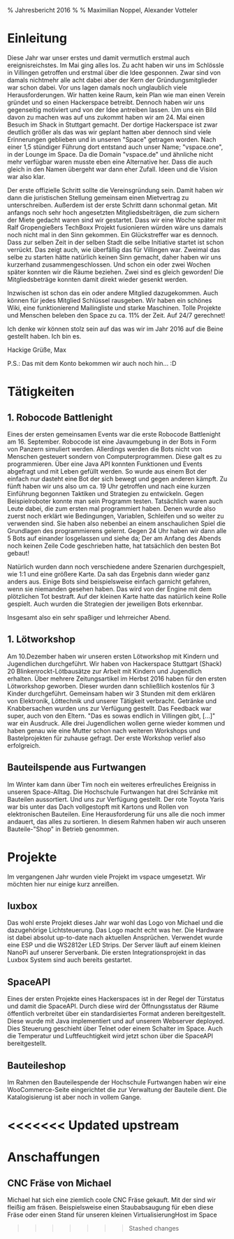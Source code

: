 % Jahresbericht 2016
%
% Maximilian Noppel, Alexander Votteler

# Einleitung
Diese Jahr war unser erstes und damit vermutlich erstmal auch ereignisreichstes. Im Mai ging alles los. Zu acht haben wir uns im Schlössle in Villingen getroffen und erstmal über die Idee gesponnen. Zwar sind von damals nichtmehr alle acht dabei aber der Kern der Gründungsmitglieder war schon dabei. Vor uns lagen damals noch unglaublich viele Herausforderungen. Wir hatten keine Raum, kein Plan wie man einen Verein gründet und so einen Hackerspace betreibt. Dennoch haben wir uns gegenseitig motiviert und von der Idee antreiben lassen. Um uns ein Bild davon zu machen was auf uns zukommt haben wir am 24. Mai einen Besuch im Shack in Stuttgart gemacht. Der dortige Hackerspace ist zwar deutlich größer als das was wir geplant hatten aber dennoch sind viele Erinnerungen geblieben und in unseren "Space" getragen worden. Nach einer 1,5 stündiger Führung dort entstand auch unser Name; "vspace.one", in der Lounge im Space. Da die Domain "vspace.de" und ähnliche nicht mehr verfügbar waren musste eben eine Alternative her. Dass die auch gleich in den Namen übergeht war dann eher Zufall. Ideen und die Vision war also klar.

Der erste offizielle Schritt sollte die Vereinsgründung sein. Damit haben wir dann die juristischen Stellung gemeinsam einen Mietvertrag zu unterschreiben. Außerdem ist der erste Schritt dann schonmal getan. Mit anfangs noch sehr hoch angesetzten Mitgliedsbeiträgen, die zum sichern der Miete gedacht waren sind wir gestartet. Dass wir eine Woche später mit Ralf Gropengießers TechBoxx Projekt fusionieren würden wäre uns damals noch nicht mal in den Sinn gekommen. Ein Glückstreffer war es dennoch. Dass zur selben Zeit in der selben Stadt die selbe Initiative startet ist schon verrückt. Das zeigt auch, wie überfällig das für Villingen war. Zweimal das selbe zu starten hätte natürlich keinen Sinn gemacht, daher haben wir uns kurzerhand zusammengeschlossen. Und schon ein oder zwei Wochen später konnten wir die Räume beziehen. Zwei sind es gleich geworden! Die Mitgliedsbeträge konnten damit direkt wieder gesenkt werden. 

Inzwischen ist schon das ein oder andere Mitglied dazugekommen. Auch können für jedes Mitglied Schlüssel rausgeben. Wir haben ein schönes Wiki, eine funktionierend Mailingliste und starke Maschinen. Tolle Projekte und Menschen beleben den Space zu ca. 11% der Zeit. Auf 24/7 gerechnet!

Ich denke wir können stolz sein auf das was wir im Jahr 2016 auf die Beine gestellt haben. Ich bin es.

Hackige Grüße,
Max

P.S.: Das mit dem Konto bekommen wir auch noch hin... :D


# Tätigkeiten
## 1. Robocode Battlenight
Eines der ersten gemeinsamen Events war die erste Robocode Battlenight am 16. September. Robocode ist eine Javaumgebung in der Bots in Form von Panzern simuliert werden. Allerdings werden die Bots nicht von Menschen gesteuert sondern von Computerprogrammen. Diese galt es zu programmieren. Über eine Java API konnten Funktionen und Events abgefragt und mit Leben gefüllt werden. So wurde aus einem Bot der einfach nur dasteht eine Bot der sich bewegt und gegen anderen kämpft. Zu fünft haben wir uns also um ca. 19 Uhr getroffen und nach eine kurzen Einführung begonnen Taktiken und Strategien zu entwickeln. Gegen Beispielroboter konnte man sein Programm testen. Tatsächlich waren auch Leute dabei, die zum ersten mal programmiert haben. Denen wurde also zuerst noch erklärt wie Bedingungen, Variablen, Schleifen und so weiter zu verwenden sind. Sie haben also nebenbei an einem anschaulichen Spiel die Grundlagen des programmierens gelernt. Gegen 24 Uhr haben wir dann alle 5 Bots auf einander losgelassen und siehe da; Der am Anfang des Abends noch keinen Zeile Code geschrieben hatte, hat tatsächlich den besten Bot gebaut!

Natürlich wurden dann noch verschiedene andere Szenarien durchgespielt, wie 1:1 und eine größere Karte. Da sah das Ergebnis dann wieder ganz anders aus. Einige Bots sind beispielsweise einfach garnicht gefahren, wenn sie niemanden gesehen haben. Das wird von der Engine mit dem plötzlichen Tot bestraft. Auf der kleinen Karte hatte das natürlich keine Rolle gespielt. Auch wurden die Strategien der jeweiligen Bots erkennbar.

Insgesamt also ein sehr spaßiger und lehrreicher Abend.

## 1. Lötworkshop
Am 10.Dezember haben wir unseren ersten Lötworkshop mit Kindern und Jugendlichen durchgeführt. Wir haben von Hackerspace Stuttgart (Shack) 20 Blinkenrockt-Lötbausätze zur Arbeit mit Kindern und Jugendlich erhalten. Über mehrere Zeitungsartikel im Herbst 2016 haben für den ersten Lötworkshop geworben. Dieser wurden dann schließlich kostenlos für 3 Kinder durchgeführt. Gemeinsam haben wir 3 Stunden mit dem erklären von Elektronik, Löttechnik und unserer Tätigkeit verbracht. Getränke und Knabbersachen wurden uns zur Verfügung gestellt. Das Feedback war super, auch von den Eltern. "Das es sowas endlich in Villingen gibt, [...]" war ein Ausdruck. Alle drei Jugendlichen wollen gerne wieder kommen und haben genau wie eine Mutter schon nach weiteren Workshops und Bastelprojekten für zuhause gefragt. Der erste Workshop verlief also erfolgreich.

## Bauteilspende aus Furtwangen
Im Winter kam dann über Tim noch ein weiteres erfreuliches Ereigniss in unseren Space-Alltag. Die Hochschule Furtwangen hat drei Schränke mit Bauteilen aussortiert. Und uns zur Verfügung gestellt. Der rote Toyota Yaris war bis unter das Dach vollgestopft mit Kartons und Rollen von elektronischen Bauteilen. Eine Herausforderung für uns alle die noch immer andauert, das alles zu sortieren. In diesem Rahmen haben wir auch unseren Bauteile-"Shop" in Betrieb genommen.


# Projekte
Im vergangenen Jahr wurden viele Projekt im vspace umgesetzt. Wir möchten hier nur einige kurz anreißen.

## luxbox
Das wohl erste Projekt dieses Jahr war wohl das Logo von Michael und die dazugehörige Lichtsteuerung. Das Logo macht echt was her. Die Hardware ist dabei absolut up-to-date nach aktuellen Ansprüchen. Verwendet wurde eine ESP und die WS2812er LED Strips. Der Server läuft auf einem kleinen NanoPi auf unserer Serverbank. Die ersten Integrationsprojekt in das Luxbox System sind auch bereits gestartet.

## SpaceAPI
Eines der ersten Projekte eines Hackerspaces ist in der Regel der Türstatus und damit die SpaceAPI. Durch diese wird der Öffnungsstatus der Räume öffentlich verbreitet über ein standardisiertes Format anderen bereitgestellt. Diese wurde mit Java implementiert und auf unserem Webserver deployed. Dies Steuerung geschieht über Telnet oder einem Schalter im Space. Auch die Temperatur und Luftfeuchtigkeit wird jetzt schon über die SpaceAPI bereitgestellt.

## Bauteileshop
Im Rahmen den Bauteilespende der Hochschule Furtwangen haben wir eine WooCommerce-Seite eingerichtet die zur Verwaltung der Bauteile dient. Die Katalogisierung ist aber noch in vollem Gange.

<<<<<<< Updated upstream
=======


# Anschaffungen
## CNC Fräse von Michael
Michael hat sich eine ziemlich coole CNC Fräse gekauft. Mit der sind wir fleißig am fräsen. Beispielsweise einen Staubabsaugung für eben diese Fräse oder einen Stand für unseren kleinen VirtualisierungHost im Space



>>>>>>> Stashed changes

